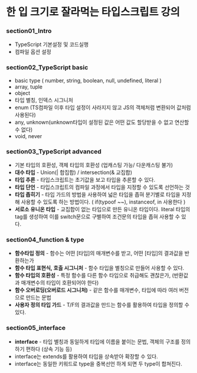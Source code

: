 # 한 입 크기로 잘라먹는 타입스크립트 강의

### section01_Intro
- TypeScript 기본설정 및 코드실행
- 컴파일 옵션 설정

### section02_TypeScript basic
- basic type ( number, string, boolean, null, undefined, literal )
- array, tuple
- object
- 타입 별칭, 인덱스 시그니처
- enum (TS컴파일 이후 타입 설정이 사라지지 않고 JS의 객체처럼 변환되어 값처럼 사용된다)
- any, unknown(unknown타입이 설정된 값은 어떤 값도 할당받을 수 없고 연산할 수 없다)
- void, never

### section03_TypeScript advanced
- 기본 타입의 호환성, 객체 타입의 호환성 (업캐스팅 가능/ 다운캐스팅 불가)
- **대수 타입** - Union(| 합집합) / intersection(& 교집합)
- **타입 추론** - 타입스크립트는 초기값을 보고 타입을 추론할 수 있다.
- **타입 단언** - 타입스크립트의 컴파일 과정에서 타입을 지정할 수 있도록 선언하는 것 
- **타입 좁히기** - 타입 가드의 방법을 사용하여 넓은 타입을 좁혀 분기별로 타입을 지정해 사용할 수 있도록 하는 방법이다. ( if(typoof ~~), instanceof, in 사용한다 )
- **서로소 유니온 타입** - 교집합이 없는 타입으로 만든 유니온 타입이다. literal 타입의 tag를 생성하여 이를 switch문으로 구별하여 조건문의 타입을 좁혀 사용할 수 있다. 

### section04_function & type
- **함수타입 정의** - 함수는 어떤 [타입]의 매개변수를 받고, 어떤 [타입]의 결과값을 반환하는가
- **함수 타입 표현식, 호출 시그니처** - 함수 타입을 별칭으로 만들어 사용할 수 있다. 
- **함수 타입의 호환성** - 특정 함수를 다른 함수 타입으로 취급해도 괜찮은가, (반환값과 매개변수의 타입이 호환되어야 한다)
- **함수 오버로딩(오버로드 시그니처)** - 같은 함수를 매개변수, 타입에 따라 여러 버전으로 만드는 문법
- **사용자 정의 타입 가드** - T/F의 결과값을 만드는 함수를 활용하여 타입을 정의할 수 있다. 

### section05_interface
- **interface** - 타입 별칭과 동일하게 타입에 이름을 붙이는 문법, 객체의 구조를 정의하기 편하다 (상속 기능 등)
- interface는 extends를 활용하여 타입을 상속받아 확장할 수 있다.
- interface는 동일한 키워드로 type을 중복선언 하게 되면 두 type이 합쳐진다.
